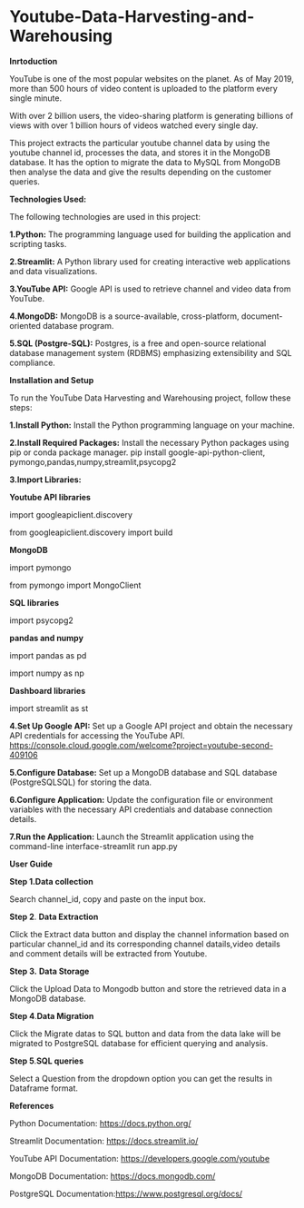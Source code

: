 # Youtube-Data-Harvesting-and-Warehousing
**Inrtoduction**

YouTube is one of the most popular websites on the planet. As of May 2019, more than 500 hours of video content is uploaded to the platform every single minute.

With over 2 billion users, the video-sharing platform is generating billions of views with over 1 billion hours of videos watched every single day. 

This project extracts the particular youtube channel data by using the youtube channel id, processes the data, and stores it in the MongoDB database. It has the option to migrate the data to MySQL from MongoDB then analyse the data and give the results depending on the customer queries.

**Technologies Used:**

The following technologies are used in this project:

**1.Python:** The programming language used for building the application and scripting tasks.

**2.Streamlit:** A Python library used for creating interactive web applications and data visualizations.

**3.YouTube API:** Google API is used to retrieve channel and video data from YouTube.

**4.MongoDB:** MongoDB is a source-available, cross-platform, document-oriented database program.

**5.SQL (Postgre-SQL):** Postgres, is a free and open-source relational database management system (RDBMS) emphasizing extensibility and SQL compliance.

**Installation and Setup**

To run the YouTube Data Harvesting and Warehousing project, follow these steps:

**1.Install Python:** Install the Python programming language on your machine.

**2.Install Required Packages:** Install the necessary Python packages using pip or conda package manager. 
pip install google-api-python-client, pymongo,pandas,numpy,streamlit,psycopg2

**3.Import Libraries:**

**Youtube API libraries**

import googleapiclient.discovery

from googleapiclient.discovery import build

**MongoDB**

import pymongo

from pymongo import MongoClient

**SQL libraries**

import psycopg2

**pandas and numpy**

import pandas as pd

import numpy as np

**Dashboard libraries**

import streamlit as st

**4.Set Up Google API:** Set up a Google API project and obtain the necessary API credentials for accessing the YouTube API.
https://console.cloud.google.com/welcome?project=youtube-second-409106

**5.Configure Database:** Set up a MongoDB database and SQL database (PostgreSQLSQL) for storing the data.

**6.Configure Application:** Update the configuration file or environment variables with the necessary API credentials and database connection details.

**7.Run the Application:** Launch the Streamlit application using the command-line interface-streamlit run app.py

**User Guide**

**Step 1.Data collection**

Search channel_id, copy and paste on the input box.

**Step 2**. **Data Extraction**

Click the Extract data button and display the channel information based on particular channel_id and its corresponding channel datails,video details and comment 
details will be extracted from Youtube.

**Step 3.** **Data Storage**

Click the Upload Data to Mongodb button and store the retrieved data in a MongoDB database.

**Step 4**.**Data Migration**

Click the Migrate datas to SQL button and data from the data lake will be migrated to PostgreSQL database for efficient querying and analysis.

**Step 5**.**SQL queries**

Select a Question from the dropdown option you can get the results in Dataframe format.

**References**

Python Documentation: https://docs.python.org/

Streamlit Documentation: https://docs.streamlit.io/

YouTube API Documentation: https://developers.google.com/youtube

MongoDB Documentation: https://docs.mongodb.com/

PostgreSQL Documentation:https://www.postgresql.org/docs/


